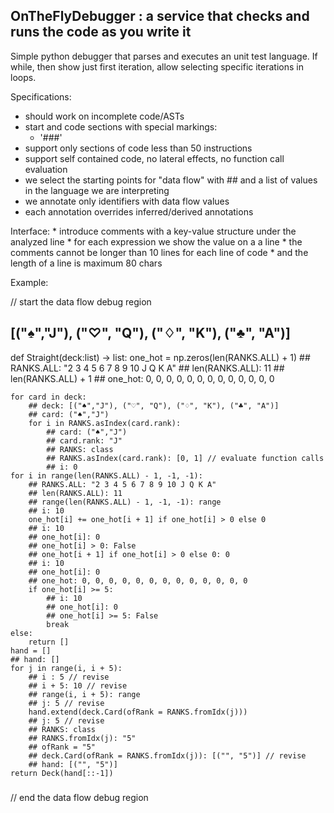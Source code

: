 
## OnTheFlyDebugger : a service that checks and runs the code as you write it ##

Simple python debugger that parses and executes an unit test language.
If while, then show just first iteration, allow selecting specific iterations
in loops.

Specifications:
 * should work on incomplete code/ASTs
 * start and code sections with special markings:
  	* '###'
 * support only sections of code less than 50 instructions
 * support self contained code, no lateral effects, no function call evaluation
 * we select the starting points for "data flow" with ## and a list of values
	 in the language we are interpreting
 * we annotate only identifiers with data flow values
 * each annotation overrides inferred/derived annotations

Interface:
	* introduce comments with a key-value structure under the analyzed line
	* for each expression we show the value on a a line
	* the comments cannot be longer than 10 lines for each line of code
	* and the length of a line is maximum 80 chars

Example:

// start the data flow debug region
###
## [("♠","J"), ("♡", "Q"), ("♢", "K"), ("♣", "A")]
def Straight(deck:list) -> list:
	one_hot = np.zeros(len(RANKS.ALL) + 1)
	## RANKS.ALL: "2 3 4 5 6 7 8 9 10 J Q K A"
	## len(RANKS.ALL): 11
	## len(RANKS.ALL) + 1
	## one_hot: 0, 0, 0, 0, 0, 0, 0, 0, 0, 0, 0, 0, 0

	for card in deck:
		## deck: [("♠","J"), ("♡", "Q"), ("♢", "K"), ("♣", "A")]
		## card: ("♠","J")
		for i in RANKS.asIndex(card.rank):
			## card: ("♠","J")
			## card.rank: "J"
			## RANKS: class
			## RANKS.asIndex(card.rank): [0, 1] // evaluate function calls
			## i: 0
	for i in range(len(RANKS.ALL) - 1, -1, -1):
		## RANKS.ALL: "2 3 4 5 6 7 8 9 10 J Q K A"
		## len(RANKS.ALL): 11
		## range(len(RANKS.ALL) - 1, -1, -1): range
		## i: 10
		one_hot[i] += one_hot[i + 1] if one_hot[i] > 0 else 0
		## i: 10
		## one_hot[i]: 0
		## one_hot[i] > 0: False
		## one_hot[i + 1] if one_hot[i] > 0 else 0: 0
		## i: 10
		## one_hot[i]: 0
		## one_hot: 0, 0, 0, 0, 0, 0, 0, 0, 0, 0, 0, 0, 0
		if one_hot[i] >= 5:
			## i: 10
			## one_hot[i]: 0
			## one_hot[i] >= 5: False
			break
	else:
		return []
	hand = []
	## hand: []
	for j in range(i, i + 5):
		## i : 5 // revise
		## i + 5: 10 // revise
		## range(i, i + 5): range
		## j: 5 // revise
		hand.extend(deck.Card(ofRank = RANKS.fromIdx(j)))
		## j: 5 // revise
		## RANKS: class
		## RANKS.fromIdx(j): "5"
		## ofRank = "5"
		## deck.Card(ofRank = RANKS.fromIdx(j)): [("", "5")] // revise
		## hand: [("", "5")]
	return Deck(hand[::-1])
###
// end the data flow debug region
